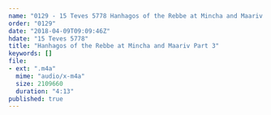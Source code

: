 ```yaml
---
name: "0129 - 15 Teves 5778 Hanhagos of the Rebbe at Mincha and Maariv Part 3"
order: "0129"
date: "2018-04-09T09:09:46Z"
hdate: "15 Teves 5778"
title: "Hanhagos of the Rebbe at Mincha and Maariv Part 3"
keywords: []
file:
- ext: ".m4a"
  mime: "audio/x-m4a"
  size: 2109660
  duration: "4:13"
published: true
---
```


